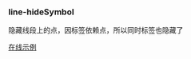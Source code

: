 ### line-hideSymbol

隐藏线段上的点，因标签依赖点，所以同时标签也隐藏了

[在线示例](/rocket-chart-gallery/example/play#line-hideSymbol)